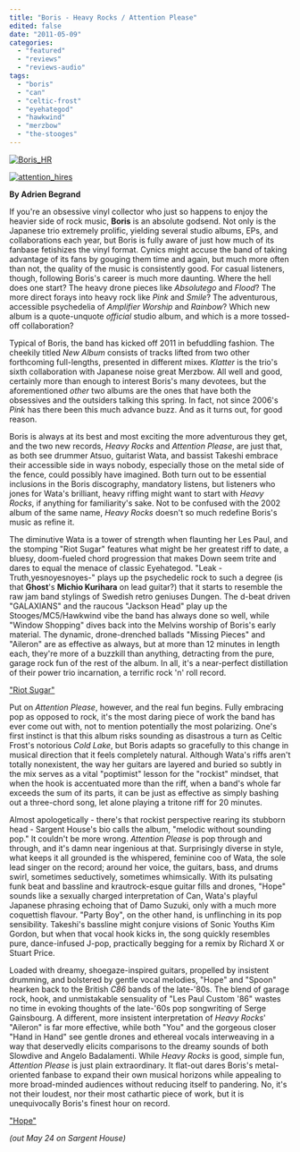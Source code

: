 ```yaml
---
title: "Boris - Heavy Rocks / Attention Please"
edited: false
date: "2011-05-09"
categories:
  - "featured"
  - "reviews"
  - "reviews-audio"
tags:
  - "boris"
  - "can"
  - "celtic-frost"
  - "eyehategod"
  - "hawkwind"
  - "merzbow"
  - "the-stooges"
---
```


[![](http://www.hellbound.ca/wp-content/uploads/2011/05/Boris_HR2-290x290.jpg "Boris_HR")](http://www.hellbound.ca/wp-content/uploads/2011/05/Boris_HR2.jpg)

[![](http://www.hellbound.ca/wp-content/uploads/2011/05/attention_hires-290x290.jpg "attention_hires")](http://www.hellbound.ca/wp-content/uploads/2011/05/attention_hires.jpg)

**By Adrien Begrand**

If you're an obsessive vinyl collector who just so happens to enjoy the heavier side of rock music, **Boris** is an absolute godsend. Not only is the Japanese trio extremely prolific, yielding several studio albums, EPs, and collaborations each year, but Boris is fully aware of just how much of its fanbase fetishizes the vinyl format. Cynics might accuse the band of taking advantage of its fans by gouging them time and again, but much more often than not, the quality of the music is consistently good. For casual listeners, though, following Boris's career is much more daunting. Where the hell does one start? The heavy drone pieces like _Absolutego_ and _Flood_? The more direct forays into heavy rock like _Pink_ and _Smile_? The adventurous, accessible psychedelia of _Amplifier Worship_ and _Rainbow_? Which new album is a quote-unquote _official_ studio album, and which is a more tossed-off collaboration?

Typical of Boris, the band has kicked off 2011 in befuddling fashion. The cheekily titled _New Album_ consists of tracks lifted from two other forthcoming full-lengths, presented in different mixes. _Klatter_ is the trio's sixth collaboration with Japanese noise great Merzbow. All well and good, certainly more than enough to interest Boris's many devotees, but the aforementioned _other_ two albums are the ones that have both the obsessives and the outsiders talking this spring. In fact, not since 2006's _Pink_ has there been this much advance buzz. And as it turns out, for good reason.

Boris is always at its best and most exciting the more adventurous they get, and the two new records, _Heavy Rocks_ and _Attention Please_, are just that, as both see drummer Atsuo, guitarist Wata, and bassist Takeshi embrace their accessible side in ways nobody, especially those on the metal side of the fence, could possibly have imagined. Both turn out to be essential inclusions in the Boris discography, mandatory listens, but listeners who jones for Wata's brilliant, heavy riffing might want to start with _Heavy Rocks_, if anything for familiarity's sake. Not to be confused with the 2002 album of the same name, _Heavy Rocks_ doesn't so much redefine Boris's music as refine it.

The diminutive Wata is a tower of strength when flaunting her Les Paul, and the stomping "Riot Sugar" features what might be her greatest riff to date, a bluesy, doom-fueled chord progression that makes Down seem trite and dares to equal the menace of classic Eyehategod. "Leak -Truth,yesnoyesnoyes-" plays up the psychedelic rock to such a degree (is that **Ghost**'s **Michio Kurihara** on lead guitar?) that it starts to resemble the raw jam band stylings of Swedish retro geniuses Dungen. The d-beat driven "GALAXIANS" and the raucous "Jackson Head" play up the Stooges/MC5/Hawkwind vibe the band has always done so well, while "Window Shopping" dives back into the Melvins worship of Boris's early material. The dynamic, drone-drenched ballads "Missing Pieces" and "Aileron" are as effective as always, but at more than 12 minutes in length each, they're more of a buzzkill than anything, detracting from the pure, garage rock fun of the rest of the album. In all, it's a near-perfect distillation of their power trio incarnation, a terrific rock 'n' roll record.

["Riot Sugar"](http://hypem.com/#!/item/1a7zm/Boris+-+Riot+Sugar)

Put on _Attention Please_, however, and the real fun begins. Fully embracing pop as opposed to rock, it's the most daring piece of work the band has ever come out with, not to mention potentially the most polarizing. One's first instinct is that this album risks sounding as disastrous a turn as Celtic Frost's notorious _Cold Lake_, but Boris adapts so gracefully to this change in musical direction that it feels completely natural. Although Wata's riffs aren't totally nonexistent, the way her guitars are layered and buried so subtly in the mix serves as a vital "poptimist" lesson for the "rockist" mindset, that when the hook is accentuated more than the riff, when a band's whole far exceeds the sum of its parts, it can be just as effective as simply bashing out a three-chord song, let alone playing a tritone riff for 20 minutes.

Almost apologetically - there's that rockist perspective rearing its stubborn head - Sargent House's bio calls the album, "melodic without sounding pop." It couldn't be more wrong. _Attention Please_ is pop through and through, and it's damn near ingenious at that. Surprisingly diverse in style, what keeps it all grounded is the whispered, feminine coo of Wata, the sole lead singer on the record; around her voice, the guitars, bass, and drums swirl, sometimes seductively, sometimes whimsically. With its pulsating funk beat and bassline and krautrock-esque guitar fills and drones, "Hope" sounds like a sexually charged interpretation of Can, Wata's playful Japanese phrasing echoing that of Damo Suzuki, only with a much more coquettish flavour. "Party Boy", on the other hand, is unflinching in its pop sensibility. Takeshi's bassline might conjure visions of Sonic Youths Kim Gordon, but when that vocal hook kicks in, the song quickly resembles pure, dance-infused J-pop, practically begging for a remix by Richard X or Stuart Price.

Loaded with dreamy, shoegaze-inspired guitars, propelled by insistent drumming, and bolstered by gentle vocal melodies, "Hope" and "Spoon" hearken back to the British _C86_ bands of the late-'80s. The blend of garage rock, hook, and unmistakable sensuality of "Les Paul Custom '86" wastes no time in evoking thoughts of the late-'60s pop songwriting of Serge Gainsbourg. A different, more insistent interpretation of _Heavy Rocks_' "Aileron" is far more effective, while both "You" and the gorgeous closer "Hand in Hand" see gentle drones and ethereal vocals interweaving in a way that deservedly elicits comparisons to the dreamy sounds of both Slowdive and Angelo Badalamenti. While _Heavy Rocks_ is good, simple fun, _Attention Please_ is just plain extraordinary. It flat-out dares Boris's metal-oriented fanbase to expand their own musical horizons while appealing to more broad-minded audiences without reducing itself to pandering. No, it's not their loudest, nor their most cathartic piece of work, but it is unequivocally Boris's finest hour on record.

["Hope"](http://hypem.com/item/19bjd/Boris+-+Hope)

_(out May 24 on Sargent House)_
